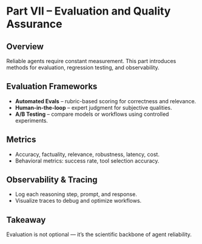 # Part VII – Evaluation and Quality Assurance

## Overview
Reliable agents require constant measurement. This part introduces methods for evaluation, regression testing, and observability.

## Evaluation Frameworks
- **Automated Evals** – rubric-based scoring for correctness and relevance.  
- **Human-in-the-loop** – expert judgment for subjective qualities.  
- **A/B Testing** – compare models or workflows using controlled experiments.

## Metrics
- Accuracy, factuality, relevance, robustness, latency, cost.  
- Behavioral metrics: success rate, tool selection accuracy.

## Observability & Tracing
- Log each reasoning step, prompt, and response.  
- Visualize traces to debug and optimize workflows.

## Takeaway
Evaluation is not optional — it’s the scientific backbone of agent reliability.
